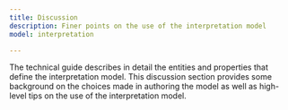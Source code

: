 ```yaml
---
title: Discussion
description: Finer points on the use of the interpretation model
model: interpretation

---
```


The technical guide describes in detail the entities and properties that define the interpretation model. This discussion section provides some background on the choices made in authoring the model as well as high-level tips on the use of the interpretation model.
